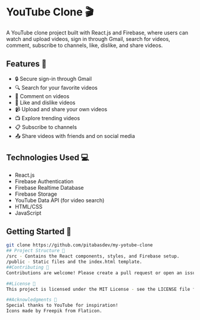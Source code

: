 # YouTube Clone 🎬

A YouTube clone project built with React.js and Firebase, where users can watch and upload videos, sign in through Gmail, search for videos, comment, subscribe to channels, like, dislike, and share videos.

## Features 🚀

- 🔒 Secure sign-in through Gmail
- 🔍 Search for your favorite videos
- 💬 Comment on videos
- 💖 Like and dislike videos
- 📹 Upload and share your own videos
- 📺 Explore trending videos
- 📋 Subscribe to channels
- 📤 Share videos with friends and on social media

## Technologies Used 💻

- React.js
- Firebase Authentication
- Firebase Realtime Database
- Firebase Storage
- YouTube Data API (for video search)
- HTML/CSS
- JavaScript

## Getting Started 🏁

   ```bash
   git clone https://github.com/pitabasdev/my-yotube-clone
## Project Structure 📁
/src - Contains the React components, styles, and Firebase setup.
/public - Static files and the index.html template.
##Contributing 🤝
Contributions are welcome! Please create a pull request or open an issue if you have any suggestions or improvements.

##License 📄
This project is licensed under the MIT License - see the LICENSE file for details.

##Acknowledgments 🙌
Special thanks to YouTube for inspiration!
Icons made by Freepik from Flaticon.
